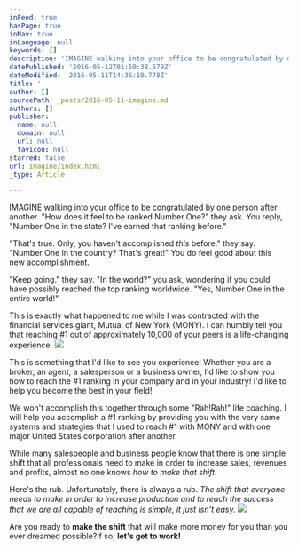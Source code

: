 ```yaml
---
inFeed: true
hasPage: true
inNav: true
inLanguage: null
keywords: []
description: 'IMAGINE walking into your office to be congratulated by one person after another. “How does it feel to be ranked Number One?” they ask. You reply, “Number One in the state? I’ve earned that ranking before.”'
datePublished: '2016-05-12T01:50:38.579Z'
dateModified: '2016-05-11T14:36:10.778Z'
title: ''
author: []
sourcePath: _posts/2016-05-11-imagine.md
authors: []
publisher:
  name: null
  domain: null
  url: null
  favicon: null
starred: false
url: imagine/index.html
_type: Article

---
```

IMAGINE walking into your office to be congratulated by one person after another. "How does it feel to be ranked Number One?" they ask. You reply, "Number One in the state? I've earned that ranking before."

"That's true. Only, you haven't accomplished _this_ before." they say. "Number One in the country? That's great!" You do feel good about this new accomplishment.

"Keep going." they say. "In the world?" you ask, wondering if you could have possibly reached the top ranking worldwide. "Yes, Number One in the entire world!"

This is exactly what happened to me while I was contracted with the financial services giant, Mutual of New York (MONY). I can humbly tell you that reaching \#1 out of approximately 10,000 of your peers is a life-changing experience.
![](https://the-grid-user-content.s3-us-west-2.amazonaws.com/ec371213-2d49-44f2-a5aa-b5e355085cc8.jpg)

This is something that I'd like to see you experience! Whether you are a broker, an agent, a salesperson or a business owner, I'd like to show you how to reach the \#1 ranking in your company and in your industry! I'd like to help you become the best in your field!

We won't accomplish this together through some "Rah!Rah!" life coaching. I will help you accomplish a \#1 ranking by providing you with the very same systems and strategies that I used to reach \#1 with MONY and with one major United States corporation after another.

While many salespeople and business people know that there is one simple shift that all professionals need to make in order to increase sales, revenues and profits, almost no one knows _how to make that shift_.

Here's the rub. Unfortunately, there is always a rub. __The shift_ that everyone needs to make in order to increase production and to reach the success that we are all capable of reaching _is simple, it just isn't easy.__
![](https://the-grid-user-content.s3-us-west-2.amazonaws.com/d4234896-a90e-452a-ba84-018c4f3c1778.jpg)

Are you ready to __make the shift__ that will make more money for you than you ever dreamed possible?If so, __let's get to work!__